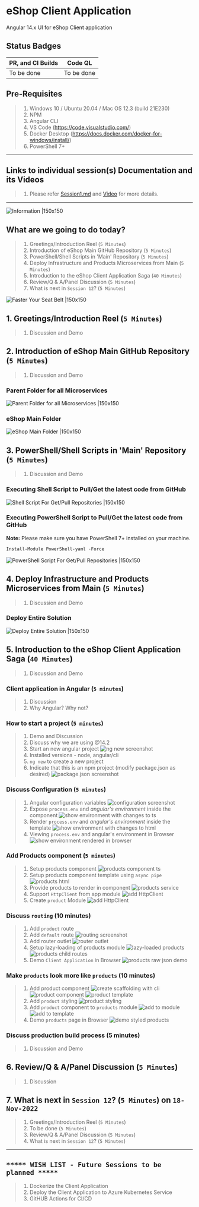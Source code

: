 # eShop Client Application

Angular 14.x UI for eShop Client application

## Status Badges

| PR, and CI Builds | Code QL |
| ---------------------------------------------------------------------------------------------------------------------------------------------------------------------------------------------------------------------------------- | ------------------------------------------------------------------------------------------------------------------------------------------------------------------------------------------------------------------------- |
| To be done | To be done |

## Pre-Requisites

> 1. Windows 10 / Ubuntu 20.04 / Mac OS 12.3 (build 21E230)
> 1. NPM
> 1. Angular CLI
> 1. VS Code (<https://code.visualstudio.com/>)
> 1. Docker Desktop (<https://docs.docker.com/docker-for-windows/install/>)
> 1. PowerShell 7+

---

## Links to individual session(s) Documentation and its Videos

> 1. Please refer [Session1.md](./Documentation/Sessions/Session1.md) and [Video](https://www.youtube.com/watch?v=wQ0Xf4pKZaQ) for more details.

---

![Information |150x150](./Documentation/Images/Information.PNG)

## What are we going to do today?

> 1. Greetings/Introduction Reel (`5 Minutes`)
> 1. Introduction of eShop Main GitHub Repository (`5 Minutes`)
> 1. PowerShell/Shell Scripts in 'Main' Repository (`5 Minutes`)
> 1. Deploy Infrastructure and Products Microservices from Main (`5 Minutes`)
> 1. Introduction to the eShop Client Application Saga (`40 Minutes`)
> 1. Review/Q & A/Panel Discussion (`5 Minutes`)
> 1. What is next in `Session 12`? (`5 Minutes`)

![Faster Your Seat Belt |150x150](./Documentation/Images/SeatBelt.PNG)

## 1. Greetings/Introduction Reel (`5 Minutes`)

> 1. Discussion and Demo

## 2. Introduction of eShop Main GitHub Repository (`5 Minutes`)

> 1. Discussion and Demo

### Parent Folder for all Microservices

![Parent Folder for all Microservices |150x150](./Documentation/Images/S1/Parent_Folder_Microservices.PNG)

### eShop Main Folder

![eShop Main Folder |150x150](./Documentation/Images/S1/eShop-Main-Folder.PNG)

## 3. PowerShell/Shell Scripts in 'Main' Repository (`5 Minutes`)

> 1. Discussion and Demo

### Executing Shell Script to Pull/Get the latest code from GitHub

![Shell Script For Get/Pull Repositories |150x150](./Documentation/Images/S1/ShellScriptForRepositories.PNG)

### Executing PowerShell Script to Pull/Get the latest code from GitHub

**Note:** Please make sure you have PowerShell 7+ installed on your machine.

```powershell
Install-Module PowerShell-yaml -Force
```

![PowerShell Script For Get/Pull Repositories |150x150](./Documentation/Images/S1/PSScriptForRepositories.PNG)

## 4. Deploy Infrastructure and Products Microservices from Main (`5 Minutes`)

> 1. Discussion and Demo

### Deploy Entire Solution

![Deploy Entire Solution |150x150](./Documentation/Images/S1/DeployEntireSolution.PNG)

## 5. Introduction to the eShop Client Application Saga (`40 Minutes`)

> 1. Discussion and Demo

### Client application in Angular (`5 minutes`)

> 1. Discussion
> 1. Why Angular? Why not?

### How to start a project (`5 minutes`)

> 1. Demo and Discussion
> 2. Discuss why we are using @14.2
> 3. Start an new angular project
![ng new screenshot](./Documentation/Images/S1/Ng_New.PNG)
> 4. Installed versions - node, angular/cli
> 5. `ng new` to create a new project
> 6. Indicate that this is an npm project (modify package.json as desired)
![package.json screenshot](./Documentation/Images/S1/Package_Json.PNG)

### Discuss Configuration (`5 minutes`)

> 1. Angular configuration variables
![configuration screenshot](./Documentation/Images/S1/Configuration.PNG)
> 2. Expose `process.env` and _angular's environment_ inside the component
![show environment with changes to ts](./Documentation/Images/S1/Show_Environment_TS.PNG)
> 3. Render `process.env` and _angular's environment_ inside the template
![show environment with changes to html](./Documentation/Images/S1/Show_Environment_Html.PNG)
> 4. Viewing `process.env` and angular's environment in Browser
![show environment rendered in browser](./Documentation/Images/S1/Show_Environment_Page.PNG)

### Add Products component (`5 minutes`)

> 1. Setup products component
![products component ts](./Documentation/Images/S1/Products_Component_Ts.PNG)
> 2. Setup products component template using `async pipe`
![products html](./Documentation/Images/S1/Products_Component_Html.PNG)
> 3. Provide products to render in component
![products service](./Documentation/Images/S1/Products_Service_Basic_Concept.PNG)
> 4. Support `HttpClient` from app module
![add HttpClient](./Documentation/Images/S1/AppModuleHttpClient.PNG)
> 5. Create `product` Module
![add HttpClient](./Documentation/Images/S1/CreateProductModule.PNG)

### Discuss `routing` (10 minutes)

> 1. Add `product` route
> 2. Add `default` route
![routing screenshot](./Documentation/Images/S1/AppRoutingModule.PNG)
> 3. Add router outlet
![router outlet](./Documentation/Images/S1/RouterOutlet.PNG)
> 4. Setup lazy-loading of products module
![lazy-loaded products](./Documentation/Images/S1/ProductsModuleChanges.PNG)
![products child routes](./Documentation/Images/S1/ProductsRoutingModule.PNG)
> 5. Demo `Client Application` in Browser
> ![products raw json demo](./Documentation/Images/S1/DemoProducts.PNG)

### Make `products` look more like `products` (10 minutes)

> 1. Add product component
![create scaffolding with cli](./Documentation/Images/S1/CreateProductWithCli.PNG)
![product component](./Documentation/Images/S1/CreateProductComponent.PNG)
![product template](./Documentation/Images/S1/CreateProductTemplate.PNG)
> 2. Add `product` styling
![product styling](./Documentation/Images/S1/StyleProduct.PNG)
> 3. Add `product` component to `products` module
![add to module](./Documentation/Images/S1/AddProductToProductsModule.PNG)
![add to template](./Documentation/Images/S1/AddProductComponentToProductsTemplate.PNG)
> 4. Demo `products` page in Browser
![demo styled products](./Documentation/Images/S1/DemoStyledProducts.PNG)

### Discuss production build process (5 minutes)

> 1. Discussion and Demo

## 6. Review/Q & A/Panel Discussion (`5 Minutes`)

> 1. Discussion

## 7. What is next in `Session 12`? (`5 Minutes`) on `18-Nov-2022`

> 1. Greetings/Introduction Reel (`5 Minutes`)
> 1. To be done (`5 Minutes`)
> 1. Review/Q & A/Panel Discussion (`5 Minutes`)
> 1. What is next in `Session 12`? (`5 Minutes`)

---

## `***** WISH LIST - Future Sessions to be planned *****`

> 1. Dockerize the Client Application
> 1. Deploy the Client Application to Azure Kubernetes Service
> 1. GitHUB Actions for CI/CD
